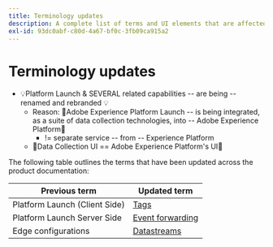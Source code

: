 ```yaml
---
title: Terminology updates
description: A complete list of terms and UI elements that are affected by the Adobe Experience Platform Launch rebranding.
exl-id: 93dc0abf-c80d-4a67-bf0c-3fb09ca915a2
---
```

# Terminology updates

* 💡Platform Launch & SEVERAL related capabilities -- are being -- renamed and rebranded 💡
  * Reason: 🧠Adobe Experience Platform Launch -- is being integrated, as a suite of data collection technologies, into -- Adobe Experience Platform🧠
    * != separate service -- from -- Experience Platform
  * 👀Data Collection UI == Adobe Experience Platform's UI👀 

The following table outlines the terms that have been updated across the product documentation:

| Previous term | Updated term |
|---|---|
| Platform Launch (Client Side) | [Tags](./home.md) |
| Platform Launch Server Side | [Event forwarding](./ui/event-forwarding/overview.md) |
| Edge configurations  |  [Datastreams](/help/datastreams/overview.md) |
